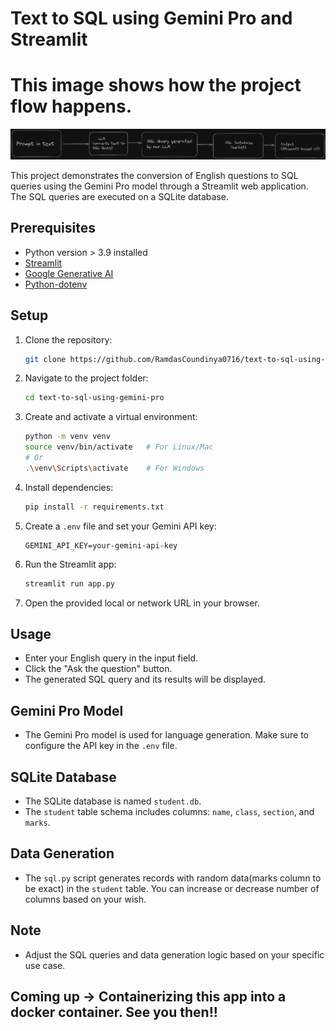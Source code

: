 # Text to SQL using Gemini Pro and Streamlit

# This image shows how the project flow happens.

![Flow Diagram](flow.png)

This project demonstrates the conversion of English questions to SQL queries using the Gemini Pro model through a Streamlit web application. The SQL queries are executed on a SQLite database.

## Prerequisites

- Python version > 3.9 installed
- [Streamlit](https://docs.streamlit.io/1.5.3/getting_started/installation.html)
- [Google Generative AI](https://pypi.org/project/google-generativeai/)
- [Python-dotenv](https://pypi.org/project/python-dotenv/)

## Setup

1. Clone the repository:

   ```bash
   git clone https://github.com/RamdasCoundinya0716/text-to-sql-using-gemini-pro.git
   ```

2. Navigate to the project folder:

   ```bash
   cd text-to-sql-using-gemini-pro
   ```

3. Create and activate a virtual environment:

   ```bash
   python -m venv venv
   source venv/bin/activate   # For Linux/Mac
   # Or
   .\venv\Scripts\activate    # For Windows
   ```

4. Install dependencies:

   ```bash
   pip install -r requirements.txt
   ```

5. Create a `.env` file and set your Gemini API key:

   ```env
   GEMINI_API_KEY=your-gemini-api-key
   ```

6. Run the Streamlit app:

   ```bash
   streamlit run app.py
   ```

7. Open the provided local or network URL in your browser.

## Usage

- Enter your English query in the input field.
- Click the "Ask the question" button.
- The generated SQL query and its results will be displayed.

## Gemini Pro Model

- The Gemini Pro model is used for language generation. Make sure to configure the API key in the `.env` file.

## SQLite Database

- The SQLite database is named `student.db`.
- The `student` table schema includes columns: `name`, `class`, `section`, and `marks`.

## Data Generation

- The `sql.py` script generates records with random data(marks column to be exact) in the `student` table. You can increase or decrease number of columns based on your wish.

## Note

- Adjust the SQL queries and data generation logic based on your specific use case.

## Coming up -> Containerizing this app into a docker container. See you then!!
